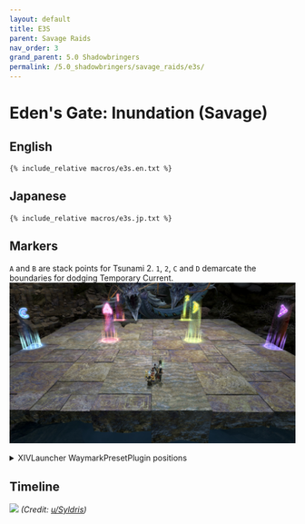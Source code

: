 ```yaml
---
layout: default
title: E3S
parent: Savage Raids
nav_order: 3
grand_parent: 5.0 Shadowbringers
permalink: /5.0_shadowbringers/savage_raids/e3s/
---
```


# Eden's Gate: Inundation (Savage)

## English
```
{% include_relative macros/e3s.en.txt %}
```

## Japanese
```
{% include_relative macros/e3s.jp.txt %}
```

## Markers

`A` and `B` are stack points for Tsunami 2. `1`, `2`, `C` and `D` demarcate the boundaries for dodging Temporary Current.
![](images/markers.jpg)
<details markdown=block>
<summary>XIVLauncher WaymarkPresetPlugin positions</summary>

```json
{"Name":"E3S","MapID":683,"A":{"X":92.5,"Y":0.0,"Z":100.0,"ID":0,"Active":true},"B":{"X":107.5,"Y":0.0,"Z":100.0,"ID":1,"Active":true},"C":{"X":81.0,"Y":0.0,"Z":103.5,"ID":2,"Active":true},"D":{"X":119.0,"Y":0.0,"Z":103.5,"ID":3,"Active":true},"One":{"X":91.2,"Y":0.0,"Z":81.2,"ID":4,"Active":true},"Two":{"X":108.8,"Y":0.0,"Z":81.2,"ID":5,"Active":true},"Three":{"X":0.0,"Y":0.0,"Z":0.0,"ID":6,"Active":false},"Four":{"X":0.0,"Y":0.0,"Z":0.0,"ID":7,"Active":false}}
```

</details>

## Timeline

![](https://i.redd.it/uwe99rrdn9e31.png)
*(Credit: [u/Syldris](https://www.reddit.com/r/ffxiv/comments/clkiwe/e3s_rotation_and_timeline/))*
